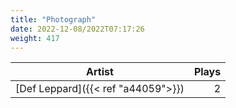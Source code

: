 ```yaml
---
title: "Photograph"
date: 2022-12-08/2022T07:17:26
weight: 417
---
```




 Artist | Plays 
----- | -----:
[Def Leppard]({{< ref "a44059">}}) | 2
